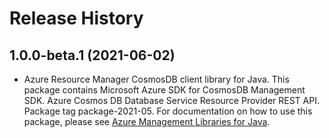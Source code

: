 # Release History

## 1.0.0-beta.1 (2021-06-02)

- Azure Resource Manager CosmosDB client library for Java. This package contains Microsoft Azure SDK for CosmosDB Management SDK. Azure Cosmos DB Database Service Resource Provider REST API. Package tag package-2021-05. For documentation on how to use this package, please see [Azure Management Libraries for Java](https://aka.ms/azsdk/java/mgmt).
